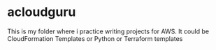 # acloudguru
This is my folder where i practice writing projects for AWS. It could be CloudFormation Templates or Python or Terraform templates
